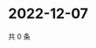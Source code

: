 # 2022-12-07

共 0 条

<!-- BEGIN WEIBO -->
<!-- 最后更新时间 Wed Dec 07 2022 15:01:08 GMT+0800 (China Standard Time) -->

<!-- END WEIBO -->
